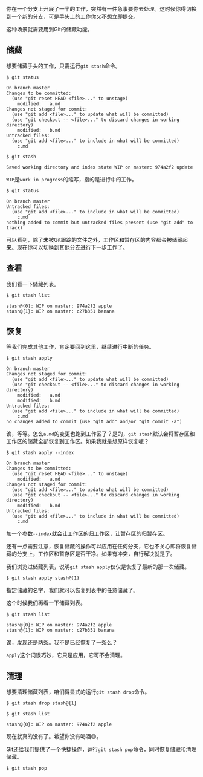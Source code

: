 你在一个分支上开展了一半的工作，突然有一件急事要你去处理。这时候你得切换到一个新的分支，可是手头上的工作你又不想立即提交。

这种场景就需要用到Git的储藏功能。

## 储藏

想要储藏手头的工作，只需运行`git stash`命令。

```
$ git status

On branch master
Changes to be committed:
  (use "git reset HEAD <file>..." to unstage)
	modified:   a.md
Changes not staged for commit:
  (use "git add <file>..." to update what will be committed)
  (use "git checkout -- <file>..." to discard changes in working directory)
	modified:   b.md
Untracked files:
  (use "git add <file>..." to include in what will be committed)
	c.md
```

```
$ git stash

Saved working directory and index state WIP on master: 974a2f2 update
```

`WIP`是`work in progress`的缩写，指的是进行中的工作。

```
$ git status

On branch master
Untracked files:
  (use "git add <file>..." to include in what will be committed)
	c.md
nothing added to commit but untracked files present (use "git add" to track)
```

可以看到，除了未被Git跟踪的文件之外，工作区和暂存区的内容都会被储藏起来。现在你可以切换到其他分支进行下一步工作了。

## 查看

我们看一下储藏列表。

```
$ git stash list

stash@{0}: WIP on master: 974a2f2 apple
stash@{1}: WIP on master: c27b351 banana
```

## 恢复

等我们完成其他工作，肯定要回到这里，继续进行中断的任务。

```
$ git stash apply

On branch master
Changes not staged for commit:
  (use "git add <file>..." to update what will be committed)
  (use "git checkout -- <file>..." to discard changes in working directory)
	modified:   a.md
	modified:   b.md
Untracked files:
  (use "git add <file>..." to include in what will be committed)
	c.md
no changes added to commit (use "git add" and/or "git commit -a")
```

诶，等等。怎么`a.md`的变更也跑到工作区了？是的，`git stash`默认会将暂存区和工作区的储藏全部恢复到工作区。如果我就是想原样恢复呢？

```
$ git stash apply --index

On branch master
Changes to be committed:
  (use "git reset HEAD <file>..." to unstage)
	modified:   a.md
Changes not staged for commit:
  (use "git add <file>..." to update what will be committed)
  (use "git checkout -- <file>..." to discard changes in working directory)
	modified:   b.md
Untracked files:
  (use "git add <file>..." to include in what will be committed)
	c.md
```

加一个参数`--index`就会让工作区的归工作区，让暂存区的归暂存区。

还有一点需要注意，恢复储藏的操作可以应用在任何分支，它也不关心即将恢复储藏的分支上，工作区和暂存区是否干净。如果有冲突，自行解决就是了。

我们浏览过储藏列表，说明`git stash apply`仅仅是恢复了最新的那一次储藏。

```
$ git stash apply stash@{1}
```

指定储藏的名字，我们就可以恢复列表中的任意储藏了。

这个时候我们再看一下储藏列表。

```
$ git stash list

stash@{0}: WIP on master: 974a2f2 apple
stash@{1}: WIP on master: c27b351 banana
```

诶，发现还是两条。我不是已经恢复了一条么？

`apply`这个词很巧妙，它只是应用，它可不会清理。

## 清理

想要清理储藏列表，咱们得显式的运行`git stash drop`命令。

```
$ git stash drop stash@{1}
```

```
$ git stash list

stash@{0}: WIP on master: 974a2f2 apple
```

现在就真的没有了。希望你没有喝酒🙃。

Git还给我们提供了一个快捷操作，运行`git stash pop`命令，同时恢复储藏和清理储藏。

```
$ git stash pop
```
